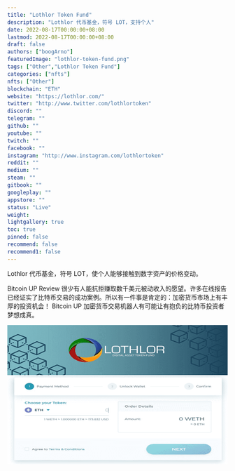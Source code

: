 ```yaml
---
title: "Lothlor Token Fund"
description: "Lothlor 代币基金，符号 LOT，支持个人"
date: 2022-08-17T00:00:00+08:00
lastmod: 2022-08-17T00:00:00+08:00
draft: false
authors: ["boogArno"]
featuredImage: "lothlor-token-fund.png"
tags: ["Other","Lothlor Token Fund"]
categories: ["nfts"]
nfts: ["Other"]
blockchain: "ETH"
website: "https://lothlor.com/"
twitter: "http://www.twitter.com/lothlortoken"
discord: ""
telegram: ""
github: ""
youtube: ""
twitch: ""
facebook: ""
instagram: "http://www.instagram.com/lothlortoken"
reddit: ""
medium: ""
steam: ""
gitbook: ""
googleplay: ""
appstore: ""
status: "Live"
weight: 
lightgallery: true
toc: true
pinned: false
recommend: false
recommend1: false
---
```

Lothlor 代币基金，符号 LOT，使个人能够接触到数字资产的价格变动。

Bitcoin UP Review 很少有人能抗拒赚取数千美元被动收入的愿望。许多在线报告已经证实了比特币交易的成功案例。所以有一件事是肯定的：加密货币市场上有丰厚的投资机会！ Bitcoin UP 加密货币交易机器人有可能让有抱负的比特币投资者梦想成真。

![lothlortokenfund-dapp-other-eth-image1_f8c2d92e3629c40a59893b628067333f](lothlortokenfund-dapp-other-eth-image1_f8c2d92e3629c40a59893b628067333f.png)